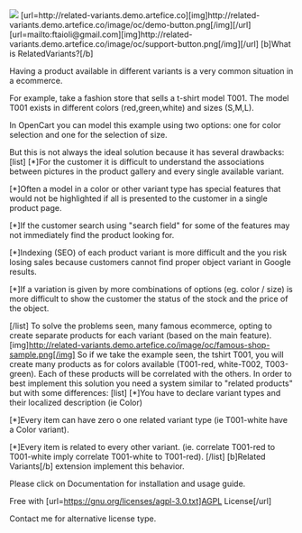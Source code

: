<img src="http://related-variants.demo.artefice.co/image/oc/intro-1.png"/>
[url=http://related-variants.demo.artefice.co][img]http://related-variants.demo.artefice.co/image/oc/demo-button.png[/img][/url] [url=mailto:ftaioli@gmail.com][img]http://related-variants.demo.artefice.co/image/oc/support-button.png[/img][/url]
[b]What is RelatedVariants?[/b]

Having a product available in different variants is a very common situation in a ecommerce.

For example, take a fashion store that sells a t-shirt model T001. The model T001 exists in different colors (red,green,white) and sizes (S,M,L).

In OpenCart you can model this example using two options: one for color selection and one for the selection of size.

But this is not always the ideal solution because it has several drawbacks:
[list]
[*]For the customer it is difficult to understand the associations between pictures in the product gallery and every single available variant.

[*]Often a model in a color or other variant type has special features that would not be highlighted if all is presented to the customer in a single product page.

[*]If the customer search using "search field" for some of the features may not immediately find the product looking for.

[*]Indexing (SEO) of each product variant is more difficult and the you risk losing sales because customers cannot find proper object variant in Google results.

[*]If a variation is given by more combinations of options (eg. color / size) is more difficult to show the customer the status of the stock and the price of the object.

[/list]
To solve the problems seen, many famous ecommerce, opting to create separate products for each variant (based on the main feature). 
[img]http://related-variants.demo.artefice.co/image/oc/famous-shop-sample.png[/img]
So if we take the example seen, the tshirt T001, you will create many products as for colors available (T001-red, white-T002, T003-green).
Each of these products will be correlated with the others.
In order to best implement this solution you need a system similar to "related products" but with some differences:
[list]
[*]You have to declare variant types and their localized description (ie Color)

[*]Every item can have zero o one related variant type (ie T001-white have a Color variant).

[*]Every item is related to every other variant. (ie. correlate T001-red to T001-white imply correlate T001-white to T001-red).
[/list]
[b]Related Variants[/b] extension implement this behavior.

Please click on Documentation for installation and usage guide.

Free with [url=https://gnu.org/licenses/agpl-3.0.txt]AGPL License[/url]

Contact me for alternative license type.
